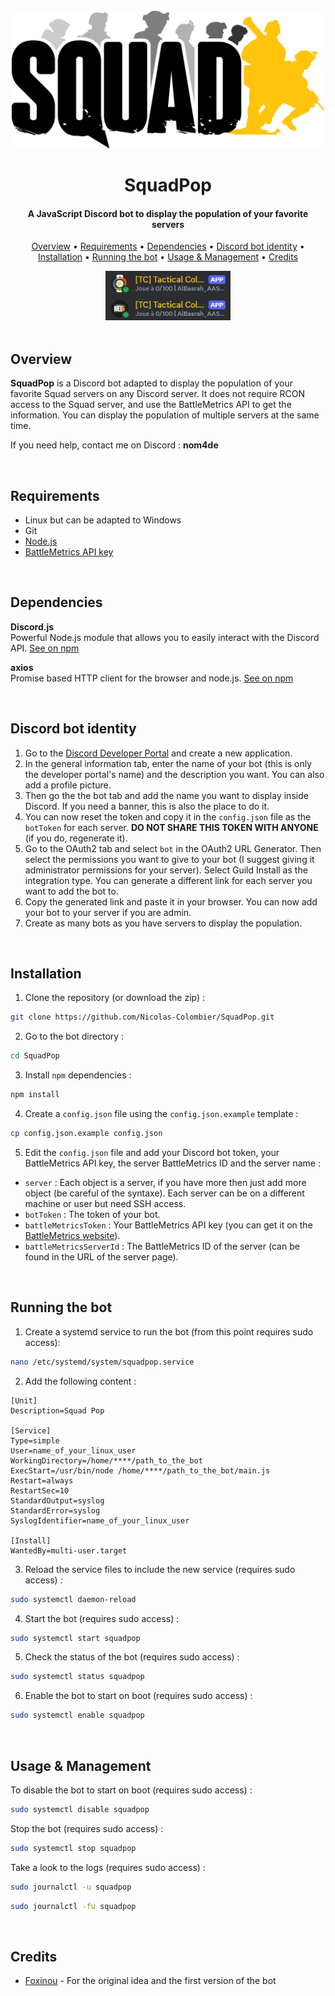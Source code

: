 <div align="center">

<br>

<img src="assets/Squad.png" alt="Logo" width="500"/>

<h1 align="center">SquadPop</h1>
<h4 align="center">A JavaScript Discord bot to display the population of your favorite servers </h4>

<p align="center">
    <a href="https://github.com/Nicolas-Colombier/SquadPop#overview">Overview</a> •
    <a href="https://github.com/Nicolas-Colombier/SquadPop#requirements">Requirements</a> •
    <a href="https://github.com/Nicolas-Colombier/SquadPop#dependencies">Dependencies</a> •
    <a href="https://github.com/Nicolas-Colombier/SquadPop#discord-bot-identity">Discord bot identity</a> •
   <a href="https://github.com/Nicolas-Colombier/SquadPop#installation">Installation</a> •
    <a href="https://github.com/Nicolas-Colombier/SquadPop#running-the-bot">Running the bot</a> •
    <a href="https://github.com/Nicolas-Colombier/SquadPop#usage--management">Usage & Management</a> •
    <a href="https://github.com/Nicolas-Colombier/SquadPop#credits">Credits</a>
</p>

<img src="assets/SquadPop_demo.png" alt="Logo" width="200"/>
</div>

<br>

## Overview

**SquadPop** is a Discord bot adapted to display the population of your favorite Squad servers on any Discord server. It does not require RCON access to the Squad server, and use the BattleMetrics API to get the information. You can display the population of multiple servers at the same time.

If you need help, contact me on Discord : **nom4de**

<br>

## Requirements
* Linux but can be adapted to Windows
* Git
* [Node.js](https://nodejs.org/en/)
* [BattleMetrics API key](https://www.battlemetrics.com/developers)

<br>

## Dependencies
**Discord.js** <br>
Powerful Node.js module that allows you to easily interact with the Discord API.
[See on npm](https://www.npmjs.com/package/discord.js)

**axios** <br>
Promise based HTTP client for the browser and node.js.
[See on npm](https://www.npmjs.com/package/axios)

<br>

## Discord bot identity

1. Go to the [Discord Developer Portal](https://discord.com/developers/applications) and create a new application.
2. In the general information tab, enter the name of your bot (this is only the developer portal's name) and the description you want. You can also add a profile picture.
3. Then go the the bot tab and add the name you want to display inside Discord. If you need a banner, this is also the place to do it.
4. You can now reset the token and copy it in the `config.json` file as the `botToken` for each server. **DO NOT SHARE THIS TOKEN WITH ANYONE** (if you do, regenerate it).
5. Go to the OAuth2 tab and select `bot` in the OAuth2 URL Generator. Then select the permissions you want to give to your bot (I suggest giving it administrator permissions for your server). Select Guild Install as the integration type. You can generate a different link for each server you want to add the bot to.
6. Copy the generated link and paste it in your browser. You can now add your bot to your server if you are admin.
7. Create as many bots as you have servers to display the population.

<br>

## Installation

1. Clone the repository (or download the zip) :

```sh
git clone https://github.com/Nicolas-Colombier/SquadPop.git
```

2. Go to the bot directory :

```sh
cd SquadPop
```

3. Install `npm` dependencies :

```sh
npm install
```

4. Create a `config.json` file using the `config.json.example` template :

```sh
cp config.json.example config.json
```

5. Edit the `config.json` file and add your Discord bot token, your BattleMetrics API key, the server BattleMetrics ID and the server name :

- `server` : Each object is a server, if you have more then just add more object (be careful of the syntaxe). Each server can be on a different machine or user but need SSH access.
- `botToken` : The token of your bot.
- `battleMetricsToken` : Your BattleMetrics API key (you can get it on the [BattleMetrics website](https://www.battlemetrics.com/developers)).
- `battleMetricsServerId` : The BattleMetrics ID of the server (can be found in the URL of the server page).

<br>

## Running the bot

1. Create a systemd service to run the bot (from this point requires sudo access):

```sh
nano /etc/systemd/system/squadpop.service
```

2. Add the following content :

```
[Unit]
Description=Squad Pop

[Service]
Type=simple
User=name_of_your_linux_user
WorkingDirectory=/home/****/path_to_the_bot
ExecStart=/usr/bin/node /home/****/path_to_the_bot/main.js
Restart=always
RestartSec=10
StandardOutput=syslog
StandardError=syslog
SyslogIdentifier=name_of_your_linux_user

[Install]
WantedBy=multi-user.target
```

3. Reload the service files to include the new service (requires sudo access) :

```sh
sudo systemctl daemon-reload
```

4. Start the bot (requires sudo access) :

```sh
sudo systemctl start squadpop
```

5. Check the status of the bot (requires sudo access) :

```sh
sudo systemctl status squadpop
```

6. Enable the bot to start on boot (requires sudo access) :

```sh
sudo systemctl enable squadpop
```

<br>

## Usage & Management

To disable the bot to start on boot (requires sudo access) :

```sh
sudo systemctl disable squadpop
```

Stop the bot (requires sudo access) :

```sh
sudo systemctl stop squadpop
```

Take a look to the logs (requires sudo access) :

```sh
sudo journalctl -u squadpop
```
```sh
sudo journalctl -fu squadpop
```

<br>

## Credits

- [Foxinou](https://github.com/FoxinouFR) - For the original idea and the first version of the bot
